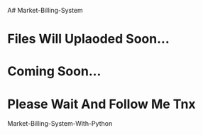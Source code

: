 A# Market-Billing-System    




# Files Will Uplaoded Soon...

# Coming Soon...
<h1>Please Wait And Follow Me Tnx</h1>

Market-Billing-System-With-Python
